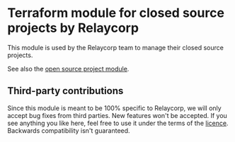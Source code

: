 # Terraform module for closed source projects by Relaycorp

This module is used by the Relaycorp team to manage their closed source projects.

See also the [open source project module](https://github.com/relaycorp/terraform-github-oss-project).

## Third-party contributions

Since this module is meant to be 100% specific to Relaycorp,
we will only accept bug fixes from third parties.
New features won't be accepted.
If you see anything you like here,
feel free to use it under the terms of the [licence](https://github.com/relaycorp/terraform-github-oss-project/blob/main/LICENSE).
Backwards compatibility isn't guaranteed.
